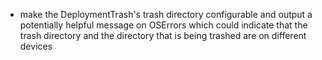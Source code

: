 - make the DeploymentTrash's trash directory configurable and output a potentially helpful message on OSErrors which could indicate that the trash directory and the directory that is being trashed are on different devices
